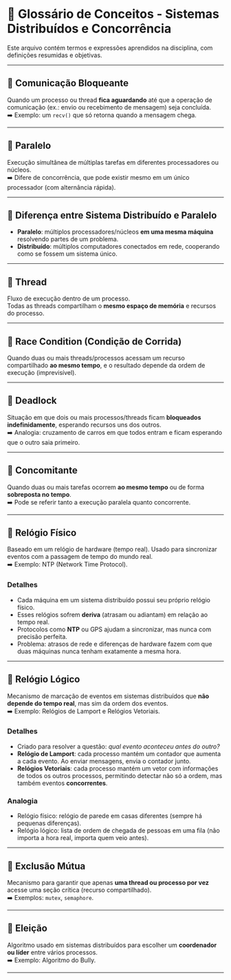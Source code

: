 # 📖 Glossário de Conceitos - Sistemas Distribuídos e Concorrência

Este arquivo contém termos e expressões aprendidos na disciplina, com definições resumidas e objetivas.

---

## 🔹 Comunicação Bloqueante
Quando um processo ou thread **fica aguardando** até que a operação de comunicação (ex.: envio ou recebimento de mensagem) seja concluída.  
➡️ Exemplo: um `recv()` que só retorna quando a mensagem chega.

---

## 🔹 Paralelo
Execução simultânea de múltiplas tarefas em diferentes processadores ou núcleos.  
➡️ Difere de concorrência, que pode existir mesmo em um único processador (com alternância rápida).

---

## 🔹 Diferença entre Sistema Distribuído e Paralelo
- **Paralelo**: múltiplos processadores/núcleos **em uma mesma máquina** resolvendo partes de um problema.  
- **Distribuído**: múltiplos computadores conectados em rede, cooperando como se fossem um sistema único.

---

## 🔹 Thread
Fluxo de execução dentro de um processo.  
Todas as threads compartilham o **mesmo espaço de memória** e recursos do processo.

---

## 🔹 Race Condition (Condição de Corrida)
Quando duas ou mais threads/processos acessam um recurso compartilhado **ao mesmo tempo**, e o resultado depende da ordem de execução (imprevisível).

---

## 🔹 Deadlock
Situação em que dois ou mais processos/threads ficam **bloqueados indefinidamente**, esperando recursos uns dos outros.  
➡️ Analogia: cruzamento de carros em que todos entram e ficam esperando que o outro saia primeiro.

---

## 🔹 Concomitante
Quando duas ou mais tarefas ocorrem **ao mesmo tempo** ou de forma **sobreposta no tempo**.  
➡️ Pode se referir tanto a execução paralela quanto concorrente.

---

## 🔹 Relógio Físico
Baseado em um relógio de hardware (tempo real). Usado para sincronizar eventos com a passagem de tempo do mundo real.  
➡️ Exemplo: NTP (Network Time Protocol).  

### Detalhes
- Cada máquina em um sistema distribuído possui seu próprio relógio físico.  
- Esses relógios sofrem **deriva** (atrasam ou adiantam) em relação ao tempo real.  
- Protocolos como **NTP** ou GPS ajudam a sincronizar, mas nunca com precisão perfeita.  
- Problema: atrasos de rede e diferenças de hardware fazem com que duas máquinas nunca tenham exatamente a mesma hora.  

---

## 🔹 Relógio Lógico
Mecanismo de marcação de eventos em sistemas distribuídos que **não depende do tempo real**, mas sim da ordem dos eventos.  
➡️ Exemplo: Relógios de Lamport e Relógios Vetoriais.  

### Detalhes
- Criado para resolver a questão: *qual evento aconteceu antes do outro?*  
- **Relógio de Lamport**: cada processo mantém um contador que aumenta a cada evento. Ao enviar mensagens, envia o contador junto.  
- **Relógios Vetoriais**: cada processo mantém um vetor com informações de todos os outros processos, permitindo detectar não só a ordem, mas também eventos **concorrentes**.  

### Analogia
- Relógio físico: relógio de parede em casas diferentes (sempre há pequenas diferenças).  
- Relógio lógico: lista de ordem de chegada de pessoas em uma fila (não importa a hora real, importa quem veio antes).  

---

## 🔹 Exclusão Mútua
Mecanismo para garantir que apenas **uma thread ou processo por vez** acesse uma seção crítica (recurso compartilhado).  
➡️ Exemplos: `mutex`, `semaphore`.

---

## 🔹 Eleição
Algoritmo usado em sistemas distribuídos para escolher um **coordenador ou líder** entre vários processos.  
➡️ Exemplo: Algoritmo do Bully.

---
